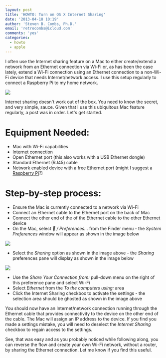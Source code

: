 ```yaml
---
layout: post
title: 'HOWTO: Turn on OS X Internet Sharing'
date: '2013-04-18 10:19'
author: 'Steven B. Combs, Ph.D.'
email: 'retrocombs@icloud.com'
comments: 'yes'
categories:
  - howto
  - apple
---
```


I often use the Internet sharing feature on a Mac to either create/extend a network from an Ethernet connection via Wi-Fi or, as has been the case lately, extend a Wi-Fi connection using an Ethernet connection to a non-Wi-Fi device that needs Internet/network access. I  use this setup regularly to connect a Raspberry Pi to my home network.

![][1]

Internet sharing doesn't work out of the box. You need to know the secret, and very simple, sauce. Given that I use this ubiquitous Mac feature regularly, a post was in order. Let's get started.

# Equipment Needed:
- Mac with Wi-Fi capabilities
- Internet connection
- Open Ethernet port (this also works with a USB Ethernet dongle)
- Standard Ethernet (RJ45) cable
- Network enabled device with a free Ethernet port (might I suggest a [Raspberry Pi][2]?)

# Step-by-step process:
- Ensure the Mac is currently connected to a network via Wi-Fi
- Connect an Ethernet cable to the Ethernet port on the back of Mac
- Connect the other end of the of the Ethernet cable to the other Ethernet device
- On the Mac, select _ / Preferences..._ from the Finder menu - the _System Preferences_ window will appear as shown in the image below

![][3]
- Select the _Sharing_ option as shown in the image above - the _Sharing_ preferences pane will display as shown in the image below

![][4]
- Use the _Share Your Connection from:_ pull-down menu on the right of this preference pane and select Wi-Fi
- Select _Ethernet_ from the _To the computers using:_ area
- Click the Internet Sharing checkbox to activate the settings - the selection area should be ghosted as shown in the image above

You should now have an Internet/network connection running through the Ethernet cable that provides connectivity to the device on the other end of the cable. The Mac will assign an IP address to the device. If you find you made a settings mistake, you will need to deselect the _Internet Sharing_ checkbox to regain access to the settings.

See, that was easy and as you probably noticed while following along, you can reverse the flow and create your own Wi-Fi network, without a router, by sharing the Ethernet connection. Let me know if you find this useful.

[1]: http://2.bp.blogspot.com/-O3qPf_BNyoY/UXBG4gVEGfI/AAAAAAABIXU/z2gq-Rbsd48/s1600/Ethernet.JPG
[2]: http://goo.gl/oyadc
[3]: http://3.bp.blogspot.com/-ubUTlaCNNeI/UXBG4gxWgjI/AAAAAAABIXg/ssPoaTgrvfQ/s1600/System_Preferences_Window.png
[4]: http://4.bp.blogspot.com/-EPI8v4IbxFk/UXBG4rbVBjI/AAAAAAABIXk/FJerLgyYM3s/s1600/Sharing+Window.png
